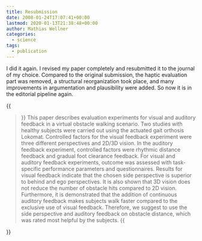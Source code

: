 ```yaml
---
title: Resubmission
date: 2008-01-24T17:07:41+00:00
lastmod: 2020-01-13T21:38:48+00:00
author: Mathias Wellner
categories:
  - science
tags:
  - publication
---
```

I did it again. I revised my paper completely and resubmitted it to the journal of my choice. Compared to the original submission, the haptic evaluation part was removed, a structural reorganization took place, and many improvements in argumentation and plausibility were added. So now it is in the editorial pipeline again.

{{<blockquote>}}
This paper describes evaluation experiments for visual and auditory feedback in a virtual obstacle walking scenario. Two studies with healthy subjects were carried out using the actuated gait orthosis Lokomat. Controlled factors for the visual feedback experiment were three different perspectives and 2D/3D vision. In the auditory feedback experiment, controlled factors were rhythmic distance feedback and gradual foot clearance feedback. For visual and auditory feedback experiments, outcome was assessed with task-specific performance parameters and questionnaires. Results for visual feedback indicate that the chosen side perspective is superior to behind and ego perspectives. It is also shown that 3D vision does not reduce the number of obstacle hits compared to 2D vision. Furthermore, it is demonstrated that the addition of continuous auditory feedback makes subjects walk faster compared to the exclusive use of visual feedback. Therefore, we suggest to use the side perspective and auditory feedback on obstacle distance, which was rated most helpful by the subjects.
{{</blockquote>}}